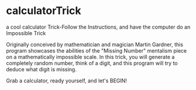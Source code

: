# calculatorTrick
a cool calculator Trick-Follow the Instructions, and have the computer do an Impossible Trick

Originally conceived by mathematician and magician Martin Gardner, this program showcases the abilities of the "Missing Number" mentalism piece on a mathematically impossible scale. In this trick, you will generate a completely random number, think of a digit, and this program will try to deduce what digit is missing.

Grab a calculator, ready yourself, and let's BEGIN!
